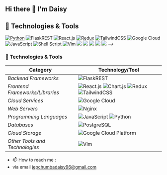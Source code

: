 ## Hi there 👋 I'm Daisy

## 🔧 Technologies & Tools
[![Python](https://img.shields.io/badge/python-3.7%20%7C%203.8%20%7C%203.9%20%7C%203.10-blue)](https://www.python.org)
![FlaskREST](https://img.shields.io/badge/FLASK-REST-ff1709?style=for-the-badge&logo=flask&logoColor=white&color=ff1709&labelColor=gray)
![React.js](https://img.shields.io/badge/REACTJS-%2335495e.svg?style=for-the-badge&logo=react&logoColor=%234FC08D)
![Redux](https://img.shields.io/badge/Redux-593D88.svg?style=for-the-badge&logo=redux&logoColor=%234FC08D)
![TailwindCSS](https://img.shields.io/badge/tailwindcss-%2338B2AC.svg?style=for-the-badge&logo=tailwind-css&logoColor=white)
![Google Cloud](https://img.shields.io/badge/GoogleCloud-%234285F4.svg?style=for-the-badge&logo=google-cloud&logoColor=white)
![JavaScript](https://img.shields.io/badge/javascript-%23323330.svg?style=for-the-badge&logo=javascript&logoColor=%23F7DF1E)
![Shell Script](https://img.shields.io/badge/shell_script-%23121011.svg?style=for-the-badge&logo=gnu-bash&logoColor=white)
![Vim](https://img.shields.io/badge/VIM-%2311AB00.svg?style=for-the-badge&logo=vim&logoColor=white)
![](https://img.shields.io/badge/OS-Linux-informational?style=flat&logo=linux&logoColor=white&color=2bbc8a)
![](https://img.shields.io/badge/Code-Python-informational?style=flat&logo=python&logoColor=white&color=2bbc8a)
![](https://img.shields.io/badge/Code-JavaScript-informational?style=flat&logo=javascript&logoColor=white&color=2bbc8a)
![](https://img.shields.io/badge/Tools-PostgreSQL-informational?style=flat&logo=postgresql&logoColor=white&color=2bbc8a)
![](https://img.shields.io/badge/Cloud-GCP-informational?style=flat&logo=gcp&logoColor=white&color=2bbc8a)
-->

### 🚀 Technologies & Tools

| Category                                         | Technology/Tool                                                                                           | 
|--------------------------------------------------|-----------------------------------------------------------------------------------------------------------| 
| *Backend Frameworks*                           | ![FlaskREST](https://img.shields.io/badge/FLASK-REST-ff1709?style=for-the-badge&logo=flask&logoColor=white&color=ff1709&labelColor=gray)  | 
| *Frontend Frameworks/Libraries*                | ![React.js](https://img.shields.io/badge/REACTJS-%2335495e.svg?style=for-the-badge&logo=react&logoColor=%234FC08D) ![Chart.js](https://img.shields.io/badge/chart.js-F5788D.svg?style=for-the-badge&logo=chart.js&logoColor=white) ![Redux](https://img.shields.io/badge/Redux-593D88.svg?style=for-the-badge&logo=redux&logoColor=%234FC08D) ![TailwindCSS](https://img.shields.io/badge/tailwindcss-%2338B2AC.svg?style=for-the-badge&logo=tailwind-css&logoColor=white) | 
| *Cloud Services*                              | ![Google Cloud](https://img.shields.io/badge/GoogleCloud-%234285F4.svg?style=for-the-badge&logo=google-cloud&logoColor=white) 
| *Web Servers*                                 | ![Nginx](https://img.shields.io/badge/nginx-%23009639.svg?style=for-the-badge&logo=nginx&logoColor=white) |  
| *Programming Languages*                       | ![JavaScript](https://img.shields.io/badge/javascript-%23323330.svg?style=for-the-badge&logo=javascript&logoColor=%23F7DF1E) ![Python](https://img.shields.io/badge/python-3.7%20%7C%203.8%20%7C%203.9%20%7C%203.10-blue) | 
| *Databases*                                   | ![PostgreSQL](https://img.shields.io/badge/Tools-PostgreSQL-informational?style=flat&logo=postgresql&logoColor=white&color=2bbc8a) | 
| *Cloud Storage*                               | ![Google Cloud Platform](https://img.shields.io/badge/Cloud-GCP-informational?style=flat&logo=gcp&logoColor=white&color=2bbc8a) | 
| *Other Tools and Technologies*                | ![Vim](https://img.shields.io/badge/VIM-%2311AB00.svg?style=for-the-badge&logo=vim&logoColor=white) |![Linux](https://img.shields.io/badge/OS-Linux-informational?style=flat&logo=linux&logoColor=white&color=2bbc8a) ![IntelliJ IDEA](https://img.shields.io/badge/Editor-IntelliJ_IDEA-informational?style=flat&logo=intellij-idea&logoColor=white&color=2bbc8a) ![Docker](https://img.shields.io/badge/Tools-Docker-informational?style=flat&logo=docker&logoColor=white&color=2bbc8a) | 



- 📫 How to reach me :
- via email jepchumbadaisy96@gmail.com

